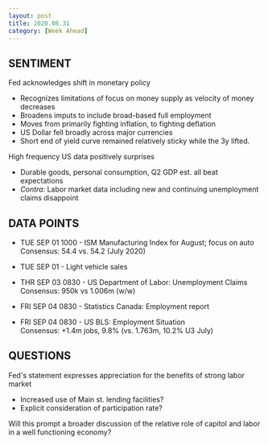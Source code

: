 ```yaml
---
layout: post
title: 2020.08.31
category: [Week Ahead]
---
```


## SENTIMENT  
Fed acknowledges shift in monetary policy 
* Recognizes limitations of focus on money supply as velocity of money decreases  
* Broadens imputs to include broad-based full employment  
* Moves from primarily fighting inflation, to fighting deflation
* US Dollar fell broadly across major currencies 
* Short end of yield curve remained relatively sticky while the 3y lifted. 

High frequency US data positively surprises  
* Durable goods, personal consumption, Q2 GDP est. all beat expectations  
* *Contra:* Labor market data including new and continuing unemployment claims disappoint  



## DATA POINTS 
* TUE SEP 01 1000 - ISM Manufacturing Index for August; focus on auto  
  Consensus: 54.4 vs. 54.2 (July 2020)  

* TUE SEP 01      - Light vehicle sales 

* THR SEP 03 0830 - US Department of Labor: Unemployment Claims  
  Consensus: 950k vs 1.006m (w/w)  

* FRI SEP 04 0830 - Statistics Canada: Employment report 

* FRI SEP 04 0830 - US BLS: Employment Situation  
  Consensus: +1.4m jobs, 9.8% (vs. 1.763m, 10.2% U3 July)


    
## QUESTIONS
Fed's statement expresses appreciation for the benefits of strong labor market
* Increased use of Main st. lending facilities? 
* Explicit consideration of participation rate? 

Will this prompt a broader discussion of the relative role of capitol and labor in a well functioning economy? 



